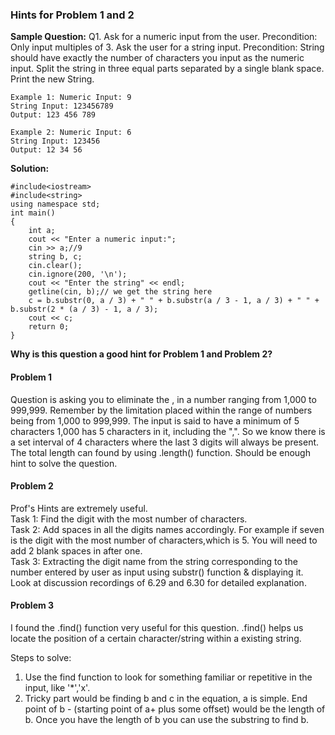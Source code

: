### Hints for Problem 1 and 2

**Sample Question:** Q1. Ask for a numeric input from the user. Precondition: Only input multiples of 3. Ask the user for a string input.
Precondition: String should have exactly the number of characters you input as the numeric input. Split the string in three equal parts separated by a single blank space.
Print the new String.
```
Example 1: Numeric Input: 9        
String Input: 123456789         
Output: 123 456 789           
```
```
Example 2: Numeric Input: 6
String Input: 123456
Output: 12 34 56
```

**Solution:** 
```
#include<iostream>
#include<string>
using namespace std;
int main()
{
	int a;
	cout << "Enter a numeric input:";
	cin >> a;//9 
	string b, c;
	cin.clear();
	cin.ignore(200, '\n');
	cout << "Enter the string" << endl;
	getline(cin, b);// we get the string here 
	c = b.substr(0, a / 3) + " " + b.substr(a / 3 - 1, a / 3) + " " + b.substr(2 * (a / 3) - 1, a / 3);
	cout << c;
	return 0;
}
```
**Why is this question a good hint for Problem 1 and Problem 2?**      

#### Problem 1
Question is asking you to eliminate the , in a number ranging from 1,000 to 999,999. Remember by the limitation placed within the range of numbers being from 1,000 to 999,999. The input is said to have a minimum of 5 characters 1,000 has 5 characters in it, including the ",". So we know there is a set interval of 4 characters where the last 3 digits will always be present. The total length can found by using .length() function. Should be enough hint to solve the question. 

#### Problem 2
Prof's Hints are extremely useful.          
Task 1: Find the digit with the most number of characters.           
Task 2: Add spaces in all the digits names accordingly. For example if seven is the digit with the most number of characters,which is 5. You will need to add 2 blank spaces in after one.            
Task 3: Extracting the digit name from the string corresponding to the number entered by user as input using substr() function & displaying it. Look at discussion recordings of 6.29 and 6.30 for detailed explanation.            


#### Problem 3
I found the .find() function very useful for this question. .find() helps us locate the position of a certain character/string within a existing string. 

Steps to solve: 
1. Use the find function to look for something familiar or repetitive in the input, like '*','x'.
2. Tricky part would be finding b and c in the equation, a is simple. End point of b - (starting point of a+ plus some offset) would be the length of b. Once you have the length of b you can use the substring to find b.  
